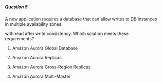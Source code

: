 ##### Question 5


A new application requires a database that can allow writes to DB instances in multiple availability zones


with read after write consistency. Which solution meets these requirements?


1. Amazon Aurora Global Database

2. Amazon Aurora Replicas

3. Amazon Aurora Cross-Region Replicas

4. Amazon Aurora Multi-Master

